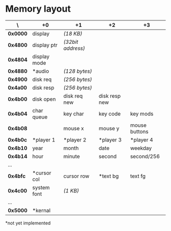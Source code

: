 Memory layout
=============

\          | +0           | +1                | +2            | +3
-----------|--------------|-------------------|---------------|--------------
**0x0000** | display      | _(18 KB)_         |               |
**0x4800** | display ptr  | _(32bit address)_ |               |
**0x4804** | display mode |                   |               |
**0x4880** | *audio       | _(128 bytes)_     |               |
**0x4900** | disk req     | _(256 bytes)_     |               |
**0x4a00** | disk resp    | _(256 bytes)_     |               |
**0x4b00** | disk open    | disk req new      | disk resp new |
**0x4b04** | char queue   | key char          | key code      | key mods
**0x4b08** |              | mouse x           | mouse y       | mouse buttons
**0x4b0c** | *player 1    | *player 2         | *player 3     | *player 4
**0x4b10** | year         | month             | date          | weekday
**0x4b14** | hour         | minute            | second        | second/256
...        |              |                   |               |
**0x4bfc** | *cursor col  | cursor row        | *text bg      | text fg
**0x4c00** | system font  | _(1 KB)_          |               |
...        |              |                   |               |
**0x5000** | *kernal      |                   |               |

*not yet implemented
